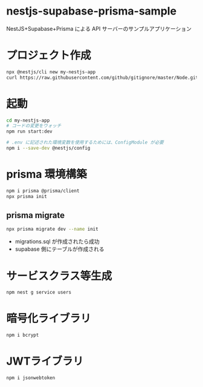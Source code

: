 # nestjs-supabase-prisma-sample

NestJS+Supabase+Prisma による API サーバーのサンプルアプリケーション

# プロジェクト作成

```zsh
npx @nestjs/cli new my-nestjs-app
curl https://raw.githubusercontent.com/github/gitignore/master/Node.gitignore > .gitignore
```

# 起動

```zsh
cd my-nestjs-app
# コードの変更をウォッチ
npm run start:dev
```

```zsh
# .env に記述された環境変数を使用するためには、ConfigModule が必要
npm i --save-dev @nestjs/config
```

# prisma 環境構築

```zsh
npm i prisma @prisma/client
npx prisma init
```

## prisma migrate

```zsh
npx prisma migrate dev --name init
```

- migrations.sql が作成されたら成功
- supabase 側にテーブルが作成される

# サービスクラス等生成

```zsh
npm nest g service users
```

# 暗号化ライブラリ

```zsh
npm i bcrypt
```

# JWTライブラリ

```zsh
npm i jsonwebtoken
```
